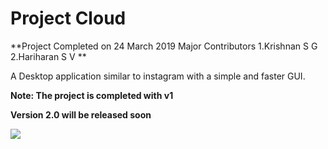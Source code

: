 # Project Cloud

**Project Completed on 24 March 2019
  Major Contributors
  1.Krishnan S G      
  2.Hariharan S V
**

A Desktop application similar to instagram with a simple and faster GUI.

**Note: The project is completed with v1**

**Version 2.0 will be released soon**

![](https://github.com/KrishnanSG/ProjectPixel/blob/master/Final_Logo.png)


